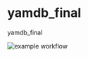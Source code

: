 # yamdb_final
yamdb_final

![example workflow](https://github.com/STI-xa/yamdb_final/actions/workflows/yamdb_workflow.yml/badge.svg)
